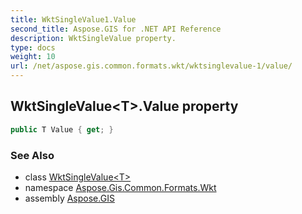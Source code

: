 ```yaml
---
title: WktSingleValue1.Value
second_title: Aspose.GIS for .NET API Reference
description: WktSingleValue property. 
type: docs
weight: 10
url: /net/aspose.gis.common.formats.wkt/wktsinglevalue-1/value/
---
```

## WktSingleValue&lt;T&gt;.Value property

```csharp
public T Value { get; }
```

### See Also

* class [WktSingleValue&lt;T&gt;](../)
* namespace [Aspose.Gis.Common.Formats.Wkt](../../wktsinglevalue-1/)
* assembly [Aspose.GIS](../../../)


